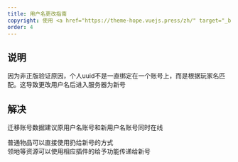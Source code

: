 ```yaml
---
title: 用户名更改指南
copyright: 使用 <a href="https://theme-hope.vuejs.press/zh/" target="_blank">VuePress Theme Hope</a> 主题 | Copyleft© 2023 Craft233  <a href="https://icp.gov.moe/?keyword=20232336" target="_blank">萌ICP备20232336号</a>
order: 4
---
```

## 说明
因为非正版验证原因，个人uuid不是一直绑定在一个账号上，而是根据玩家名匹配。这导致更改用户名后进入服务器为新号
## 解决
迁移账号数据建议原用户名账号和新用户名账号同时在线  

普通物品可以直接使用扔给新号的方式  
领地等资源可以使用相应插件的给予功能传递给新号 